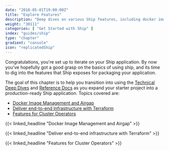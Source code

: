 ```yaml
---
date: "2018-05-01T19:00:00Z"
title: "Explore Features"
description: "Deep dives on various Ship features, including docker image management, support bundles, and Terraform support."
weight: "30111"
categories: [ "Get Started with Ship" ]
index: "guides/ship"
type: "chapter"
gradient: "console"
icon: "replicatedShip"
---
```


Congratulations, you're set up to iterate on your Ship application. By now you've hopefully got a good grasp on the basics of using ship, and its time to dig into the features that Ship exposes for packaging your application. 

The goal of this chapter is to help you transition into using the [Technical Deep Dives](/docs/ship) and [Reference Docs](/api/ship-yaml) as you expand your starter project into a production-ready Ship application. Topics covered are:

- [Docker Image Management and Airgap](#docker-image-management-and-airgap)
- [Deliver end-to-end Infrastructure with Terraform](#deliver-end-to-end-infrastructure-with-terraform)
- [Features for Cluster Operators](#features-for-cluster-operators)



{{< linked_headline "Docker Image Management and Airgap" >}}

{{< linked_headline "Deliver end-to-end infrastructure with Terraform" >}}

{{< linked_headline "Features for Cluster Operators" >}}

